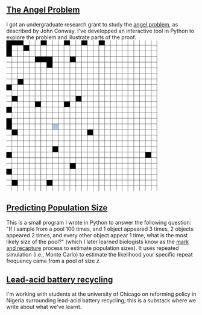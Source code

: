 ## [The Angel Problem](pages/angel.md)
I got an undergraduate research grant to study the [angel problem](https://en.wikipedia.org/wiki/Angel_problem), as described by John Conway. I've developped an interactive tool in Python to explore the problem and illustrate parts of the proof. \
<img src="assets/angel.png" width=400 height=400>

## [Predicting Population Size](pages/pool.md)
This is a small program I wrote in Python to answer the following question: "If I sample from a pool 100 times, and 1 object appeared 3 times,  2 objects appeared 2 times, and every other object appear 1 time, what is the most likely size of the pool?" (which I later learned biologists know as the [mark and recapture](https://en.wikipedia.org/wiki/Mark_and_recapture) process to estimate population sizes). It uses repeated simulation (i.e., Monte Carlo) to estimate the likelihood your specific repeat frequency came from a pool of size *z*.

## [Lead-acid battery recycling](https://leadbatteries.substack.com/)
I'm working with students at the university of Chicago on reforming policy in Nigeria surrounding lead-acid battery recycling; this is a substack where we write about what we've learnt.
